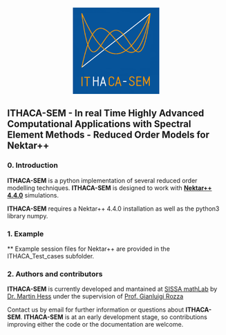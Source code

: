 <p align="center">
  <a href="http://mathlab.github.io/ITHACA-SEM/" target="_blank" >
    <img alt="ITHACA-SEM" src="./docs/logos/ithaca-sem.png" width="200" />
  </a>
</p>


## ITHACA-SEM - In real Time Highly Advanced Computational Applications with Spectral Element Methods - Reduced Order Models for Nektar++ ##

### 0. Introduction
**ITHACA-SEM** is a python implementation  of several reduced order modelling techniques. **ITHACA-SEM** is designed to work with [**Nektar++ 4.4.0**](www.nektar.info) simulations.

**ITHACA-SEM** requires a Nektar++ 4.4.0 installation as well as the python3 library numpy.

### 1. Example
** Example session files for Nektar++ are provided in the ITHACA_Test_cases subfolder.

### 2. Authors and contributors
**ITHACA-SEM** is currently developed and mantained at [SISSA mathLab](http://mathlab.sissa.it/) by [Dr. Martin Hess](mailto:mhess@sissa.it) under the supervision of [Prof. Gianluigi Rozza](mailto:gianluigi.rozza@sissa.it)

Contact us by email for further information or questions about **ITHACA-SEM**.
 **ITHACA-SEM** is at an early development stage, so contributions improving either the code or the documentation are welcome.
